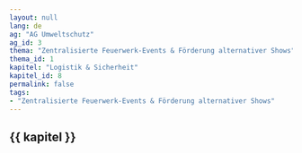 ```yaml
---
layout: null
lang: de
ag: "AG Umweltschutz"
ag_id: 3
thema: "Zentralisierte Feuerwerk-Events & Förderung alternativer Shows"
thema_id: 1
kapitel: "Logistik & Sicherheit"
kapitel_id: 8
permalink: false
tags:
- "Zentralisierte Feuerwerk-Events & Förderung alternativer Shows"
---
```


## {{ kapitel }}
